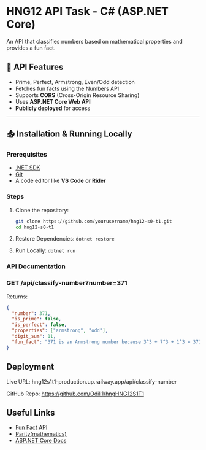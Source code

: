 ﻿# HNG12 API Task - C# (ASP.NET Core)

An API that classifies numbers based on mathematical properties and provides a fun fact.


## 📌 API Features

- Prime, Perfect, Armstrong, Even/Odd detection
- Fetches fun facts using the Numbers API
- Supports **CORS** (Cross-Origin Resource Sharing)
- Uses **ASP.NET Core Web API**
- **Publicly deployed** for access

---

## 📥 Installation & Running Locally

### Prerequisites

- [.NET SDK](https://dotnet.microsoft.com/download)
- [Git](https://git-scm.com/)
- A code editor like **VS Code** or **Rider**

### Steps

1. Clone the repository:
   ```sh
   git clone https://github.com/yourusername/hng12-s0-t1.git
   cd hng12-s0-t1
   ```
2. Restore Dependencies: `dotnet restore`

3. Run Locally: `dotnet run`

### API Documentation

### GET /api/classify-number?number=371

Returns:

```json
{
  "number": 371,
  "is_prime": false,
  "is_perfect": false,
  "properties": ["armstrong", "odd"],
  "digit_sum": 11,
  "fun_fact": "371 is an Armstrong number because 3^3 + 7^3 + 1^3 = 371"
}
```

## Deployment

Live URL: hng12s1t1-production.up.railway.app/api/classify-number

GitHub Repo: https://github.com/Odili1/hngHNG12S1T1

## Useful Links
- [Fun Fact API](http://numbersapi.com/#42)
- [Parity(mathematics)](https://en.wikipedia.org/wiki/Parity_(mathematics))
- [ASP.NET Core Docs](https://learn.microsoft.com/en-us/aspnet/core/)
